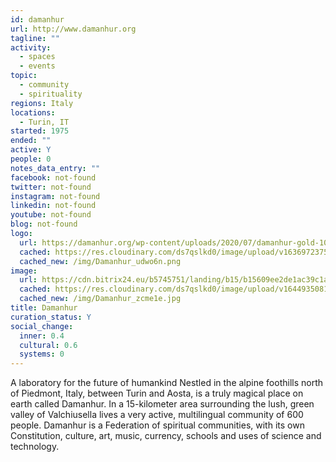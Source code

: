 ```yaml
---
id: damanhur
url: http://www.damanhur.org
tagline: ""
activity:
  - spaces
  - events
topic:
  - community
  - spirituality
regions: Italy
locations:
  - Turin, IT
started: 1975
ended: ""
active: Y
people: 0
notes_data_entry: ""
facebook: not-found
twitter: not-found
instagram: not-found
linkedin: not-found
youtube: not-found
blog: not-found
logo:
  url: https://damanhur.org/wp-content/uploads/2020/07/damanhur-gold-1024x745.png
  cached: https://res.cloudinary.com/ds7qslkd0/image/upload/v1636972375/Ecosystem%20Mapping/Damanhur_udwo6n.png
  cached_new: /img/Damanhur_udwo6n.png
image:
  url: https://cdn.bitrix24.eu/b5745751/landing/b15/b15609ee2de1ac39c1a389ec39510cc3/Screen_Shot_2020-07-10_at_17.58.45_copy_2x_2x_2x.jpg
  cached: https://res.cloudinary.com/ds7qslkd0/image/upload/v1644935081/Ecosystem%20Mapping/Damanhur_zcme1e.jpg
  cached_new: /img/Damanhur_zcme1e.jpg
title: Damanhur
curation_status: Y
social_change:
  inner: 0.4
  cultural: 0.6
  systems: 0
---
```


A laboratory for the future of humankind
Nestled in the alpine foothills north of Piedmont, Italy, between Turin and Aosta, is a truly magical place on earth called Damanhur. In a 15-kilometer area surrounding the lush, green valley of Valchiusella lives a very active, multilingual community of 600 people. Damanhur is a Federation of spiritual communities, with its own Constitution, culture, art, music, currency, schools and uses of science and technology.
